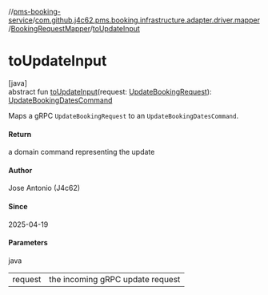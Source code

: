 //[pms-booking-service](../../../index.md)/[com.github.j4c62.pms.booking.infrastructure.adapter.driver.mapper](../index.md)/[BookingRequestMapper](index.md)/[toUpdateInput](to-update-input.md)

# toUpdateInput

[java]\
abstract fun [toUpdateInput](to-update-input.md)(request: [UpdateBookingRequest](../../com.github.j4c62.pms.booking.infrastructure.provider.grpc/-update-booking-request/index.md)): [UpdateBookingDatesCommand](../../com.github.j4c62.pms.booking.domain.driver.command.types/-update-booking-dates-command/index.md)

Maps a gRPC `UpdateBookingRequest` to an `UpdateBookingDatesCommand`.

#### Return

a domain command representing the update

#### Author

Jose Antonio (J4c62)

#### Since

2025-04-19

#### Parameters

java

| | |
|---|---|
| request | the incoming gRPC update request |